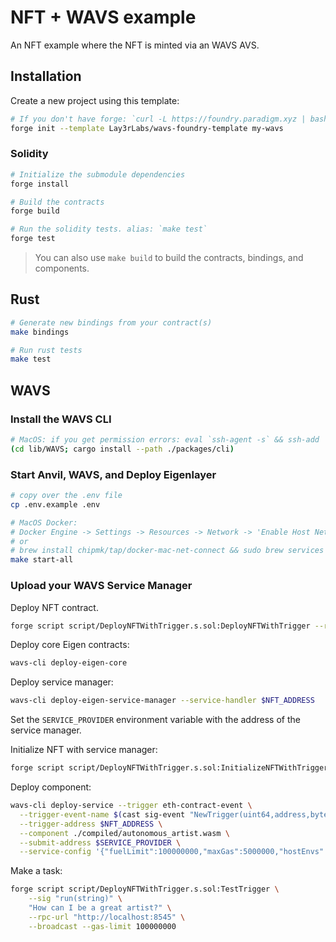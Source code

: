 # NFT + WAVS example
An NFT example where the NFT is minted via an WAVS AVS.

## Installation

Create a new project using this template:

```bash
# If you don't have forge: `curl -L https://foundry.paradigm.xyz | bash`
forge init --template Lay3rLabs/wavs-foundry-template my-wavs
```

### Solidity

```bash
# Initialize the submodule dependencies
forge install

# Build the contracts
forge build

# Run the solidity tests. alias: `make test`
forge test
```

> You can also use `make build` to build the contracts, bindings, and components.

## Rust

```bash
# Generate new bindings from your contract(s)
make bindings

# Run rust tests
make test
```

## WAVS

### Install the WAVS CLI

```bash
# MacOS: if you get permission errors: eval `ssh-agent -s` && ssh-add
(cd lib/WAVS; cargo install --path ./packages/cli)
```

### Start Anvil, WAVS, and Deploy Eigenlayer

```bash
# copy over the .env file
cp .env.example .env

# MacOS Docker:
# Docker Engine -> Settings -> Resources -> Network -> 'Enable Host Networking'
# or
# brew install chipmk/tap/docker-mac-net-connect && sudo brew services start chipmk/tap/docker-mac-net-connect
make start-all
```

### Upload your WAVS Service Manager

Deploy NFT contract.

``` bash
forge script script/DeployNFTWithTrigger.s.sol:DeployNFTWithTrigger --rpc-url http://localhost:8545 --broadcast
```

Deploy core Eigen contracts:

``` bash
wavs-cli deploy-eigen-core
```

Deploy service manager:

``` bash
wavs-cli deploy-eigen-service-manager --service-handler $NFT_ADDRESS
```

Set the `SERVICE_PROVIDER` environment variable with the address of the service manager.

Initialize NFT with service manager:
``` bash
forge script script/DeployNFTWithTrigger.s.sol:InitializeNFTWithTrigger --rpc-url http://localhost:8545 --broadcast
```

Deploy component:
``` bash
wavs-cli deploy-service --trigger eth-contract-event \
  --trigger-event-name $(cast sig-event "NewTrigger(uint64,address,bytes)") \
  --trigger-address $NFT_ADDRESS \
  --component ./compiled/autonomous_artist.wasm \
  --submit-address $SERVICE_PROVIDER \
  --service-config '{"fuelLimit":100000000,"maxGas":5000000,"hostEnvs":[],"kv":[],"workflowId":"default","componentId":"default"}'
```

Make a task:

``` bash
forge script script/DeployNFTWithTrigger.s.sol:TestTrigger \
    --sig "run(string)" \
    "How can I be a great artist?" \
    --rpc-url "http://localhost:8545" \
    --broadcast --gas-limit 100000000
```